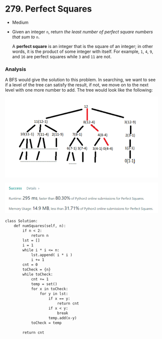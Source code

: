 # 279. Perfect Squares

* Medium
*   Given an integer `n`, return _the least number of perfect square numbers that sum to_ `n`.

    A **perfect square** is an integer that is the square of an integer; in other words, it is the product of some integer with itself. For example, `1`, `4`, `9`, and `16` are perfect squares while `3` and `11` are not.

### Analysis&#x20;

A BFS would give the solution to this problem. In searching, we want to see if a level of the tree can  satisfy the result, if not, we move on to the next level with one more number to add. The tree would  look like the following:&#x20;

![](<../.gitbook/assets/image (1).png>)

![](<../.gitbook/assets/image (2).png>)

```
class Solution:
    def numSquares(self, n):
        if n < 2:
            return n
        lst = []
        i = 1
        while i * i <= n:
            lst.append( i * i )
            i += 1
        cnt = 0
        toCheck = {n}
        while toCheck:
            cnt += 1
            temp = set()
            for x in toCheck:
                for y in lst:
                    if x == y:
                        return cnt
                    if x < y:
                        break
                    temp.add(x-y)
            toCheck = temp

        return cnt
```
